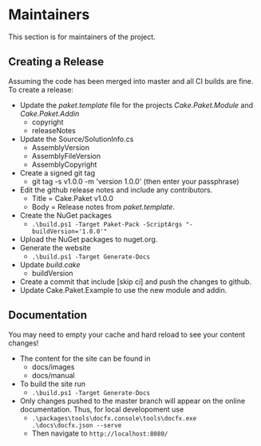 # Maintainers

This section is for maintainers of the project.

## Creating a Release

Assuming the code has been merged into master and all CI builds are fine. To create a release:

* Update the *paket.template* file for the projects *Cake.Paket.Module* and *Cake.Paket.Addin*
    * copyright
    * releaseNotes
* Update the Source/SolutionInfo.cs
    * AssemblyVersion
    * AssemblyFileVersion
    * AssemblyCopyright
* Create a signed git tag
    * git tag -s v1.0.0 -m 'version 1.0.0' (then enter your passphrase)
* Edit the github release notes and include any contributors.
    * Title = Cake.Paket v1.0.0
    * Body = Release notes from *paket.template*.
* Create the NuGet packages
    * `.\build.ps1 -Target Paket-Pack -ScriptArgs "-buildVersion='1.0.0'"`
* Upload the NuGet packages to nuget.org.
* Generate the website
    * `.\build.ps1 -Target Generate-Docs`
* Update *build.cake*
    * buildVersion
* Create a commit that include [skip ci] and push the changes to github.
* Update Cake.Paket.Example to use the new module and addin.

## Documentation

You may need to empty your cache and hard reload to see your content changes!

* The content for the site can be found in
    * docs/images
    * docs/manual
* To build the site run
    * `.\build.ps1 -Target Generate-Docs`
* Only changes pushed to the master branch will appear on the online documentation. Thus, for local developoment use
    * `.\packages\tools\docfx.console\tools\docfx.exe .\docs\docfx.json --serve`
    * Then navigate to `http://localhost:8080/`
